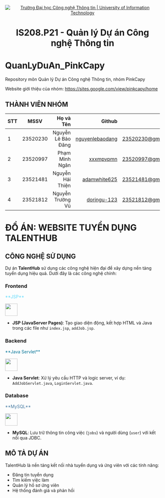 <p align="center">
  <a href="https://www.uit.edu.vn/" title="Trường Đại học Công nghệ Thông tin" style="border: 5;">
    <img src="https://i.imgur.com/WmMnSRt.png" alt="Trường Đại học Công nghệ Thông tin | University of Information Technology">
  </a>
</p>

<!-- Title -->
<h1 align="center"><b>IS208.P21 - Quản lý Dự án Công nghệ Thông tin</b></h1>

# QuanLyDuAn_PinkCapy
Repository môn Quản lý Dự án Công nghệ Thông tin, nhóm PinkCapy

Website giới thiệu của nhóm: https://sites.google.com/view/pinkcapy/home

## THÀNH VIÊN NHÓM
<a name="thanhvien"></a>

| STT    | MSSV          | Họ và Tên              | Github                                               | Email                   |
| ------ |:-------------:| ----------------------:|-----------------------------------------------------:|-------------------------:
| 1      | 23520230      | Nguyễn Lê Bảo Đăng     | [nguyenlebaodang](https://github.com/nguyenlebaodang)               |23520230@gm.uit.edu.vn   |
| 2      | 23520997      | Phạm Minh Ngân         | [xxxmpvpmn](https://github.com/xxxmvppmn)   |23520997@gm.uit.edu.vn   |
| 3      | 23521481      | Nguyễn Hải Thiện       | [adamwhite625](https://github.com/adamwhite625)       |23521481@gm.uit.edu.vn   |
| 4      | 23521812      | Nguyễn Trường Vũ       | [doringu-123](https://github.com/doringu-123)         |23521812@gm.uit.edu.vn   |


# ĐỒ ÁN: WEBSITE TUYỂN DỤNG TALENTHUB

## CÔNG NGHỆ SỬ DỤNG

Dự án **TalentHub** sử dụng các công nghệ hiện đại để xây dựng nền tảng tuyển dụng hiệu quả. Dưới đây là các công nghệ chính:

### Frontend
<p style="color: #61DAFB;">**JSP**</p>
<img src="https://upload.wikimedia.org/wikipedia/commons/7/78/Jakarta_EE_Logo.svg" height="40"/>

- **JSP (JavaServer Pages)**: Tạo giao diện động, kết hợp HTML và Java trong các file như `index.jsp`, `addJob.jsp`.

### Backend
<p style="color: #007396;">**Java Servlet**</p>
<img src="https://upload.wikimedia.org/wikipedia/en/3/30/Java_programming_language_logo.svg" height="40"/>

- **Java Servlet**: Xử lý yêu cầu HTTP và logic server, ví dụ: `AddJobServlet.java`, `LoginServlet.java`.

### Database
<p style="color: #4479A1;">**MySQL**</p>
<img src="https://www.mysql.com/common/logos/mysql-logo.svg" height="40"/>

- **MySQL**: Lưu trữ thông tin công việc (`jobs`) và người dùng (`user`) với kết nối qua JDBC.


## MÔ TẢ DỰ ÁN
TalentHub là nền tảng kết nối nhà tuyển dụng và ứng viên với các tính năng:
- Đăng tin tuyển dụng
- Tìm kiếm việc làm
- Quản lý hồ sơ ứng viên
- Hệ thống đánh giá và phản hồi
